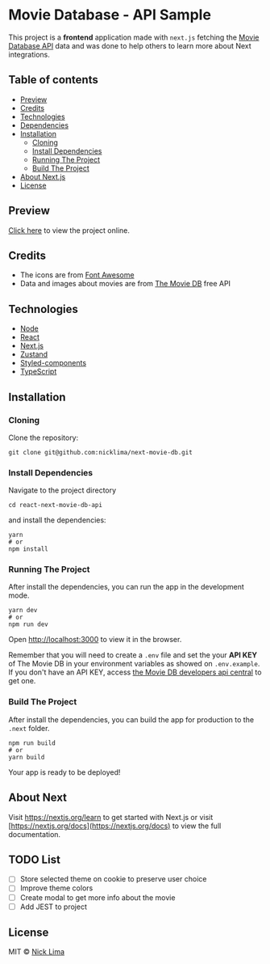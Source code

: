 # Movie Database - API Sample

This project is a **frontend** application made with `next.js` fetching the [Movie Database API](https://www.themoviedb.org) data and was done to help others to learn more about Next integrations.

## Table of contents

- [Preview](#preview)
- [Credits](#credits)
- [Technologies](#technologies)
- [Dependencies](#dependencies)
- [Installation](#installation)
  - [Cloning](#cloning)
  - [Install Dependencies](#install-dependencies)
  - [Running The Project](#running-the-project)
  - [Build The Project](#build-the-project)
- [About Next.js](#about-next)
- [License](#license)

## Preview

[Click here](https://next-movie-db.vercel.app) to view the project online.

## Credits

- The icons are from [Font Awesome]()
- Data and images about movies are from [The Movie DB](https://www.themoviedb.org) free API

## Technologies

- [Node](https://nodejs.org/en/download/)
- [React](https://pt-br.reactjs.org/)
- [Next.js](https://nextjs.org)
- [Zustand](https://www.npmjs.com/package/zustand)
- [Styled-components](https://styled-components.com/)
- [TypeScript](https://www.typescriptlang.org)

## Installation

### Cloning

Clone the repository:

```
git clone git@github.com:nicklima/next-movie-db.git
```

### Install Dependencies

Navigate to the project directory

```
cd react-next-movie-db-api
```

and install the dependencies:

```
yarn
# or
npm install
```

### Running The Project

After install the dependencies, you can run the app in the development mode.

```
yarn dev
# or
npm run dev
```

Open [http://localhost:3000](http://localhost:3000) to view it in the browser.

Remember that you will need to create a `.env` file and set the your **API KEY** of The Movie DB in your environment variables as showed on `.env.example`. If you don't have an API KEY, access [the Movie DB developers api central](https://developers.themoviedb.org/3/getting-started/introduction) to get one.

### Build The Project

After install the dependencies, you can build the app for production to the `.next` folder.

```
npm run build
# or
yarn build
```

Your app is ready to be deployed!

## About Next

Visit <a aria-label="next.js learn" href="https://nextjs.org/learn">https://nextjs.org/learn</a> to get started with Next.js or visit [https://nextjs.org/docs](https://nextjs.org/docs) to view the full documentation.

## TODO List

- [ ] Store selected theme on cookie to preserve user choice
- [ ] Improve theme colors
- [ ] Create modal to get more info about the movie
- [ ] Add JEST to project

## License

MIT © [Nick Lima](https://github.com/nicklima)
